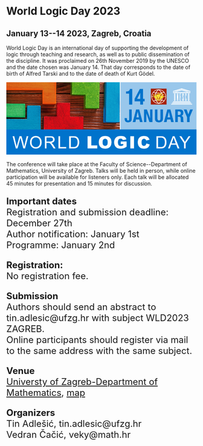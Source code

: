 # World Logic Day 2023
## January 13--14 2023, Zagreb, Croatia

<p>
  World Logic Day is an international day of supporting the development of logic through teaching and research, as well as to public dissemination of the discipline.
It was proclaimed on 26th November 2019 by the UNESCO and the date chosen was January 14. That day corresponds to the date of birth of Alfred Tarski and to the date of death of Kurt Gödel.
</p>

<p>
<img src="Banner.jpg">
</p>

<p>
  The conference will take place at the Faculty of Science--Department of Mathematics, University of Zagreb. Talks will be held in person, while online participation will be available for listeners only. Each talk will be allocated 45 minutes for presentation and 15 minutes for discussion.
</p>
  
  
<font size="+2">
<p>
  <b>Important dates</b>
  <br>
  Registration and submission deadline: December 27th
  <br>
  Author notification: January 1st
  <br>
  Programme: January 2nd
</p>

<p>
<b>Registration:</b>
<br>
No registration fee.
</p>

<p>
<b>Submission</b>
<br>
Authors should send an abstract to tin.adlesic@ufzg.hr with subject WLD2023 ZAGREB.
<br>
Online participants should register via mail to the same address with the same subject.
</p>

<p>
<b>Venue</b>
<br>
<a href="https://www.pmf.unizg.hr/math/en">Universty of Zagreb-Department of Mathematics</a>,
<a href="https://www.google.com/maps/place/Faculty+of+Science+-+Department+of+Mathematics/@45.8269932,15.9854367,18.25z/data=!4m5!3m4!1s0x4765d70eb94a8233:0x19534949a4612a83!8m2!3d45.8268954!4d15.9855294">map</a>
</p>

<p>
<b>Organizers</b>
<br>
Tin Adlešić, tin.adlesic@ufzg.hr
<br>
Vedran Čačić, veky@math.hr
</p>
</font>
